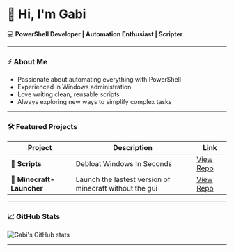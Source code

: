 # 👋 Hi, I'm Gabi

💻 **PowerShell Developer | Automation Enthusiast | Scripter**

---

### ⚡ About Me
- Passionate about automating everything with PowerShell
- Experienced in Windows administration
- Love writing clean, reusable scripts
- Always exploring new ways to simplify complex tasks

---

### 🛠️ Featured Projects
| Project | Description | Link |
|----------|--------------|------|
| 🔹 **Scripts** | Debloat Windows In Seconds | [View Repo](https://github.com/GabiNun/Scripts) |
| 🔹 **Minecraft-Launcher** | Launch the lastest version of minecraft without the gui | [View Repo](https://github.com/GabiNun/Minecraft-Launcher) |

---

### 📈 GitHub Stats
![Gabi's GitHub stats](https://github-readme-stats.vercel.app/api?username=gabinun&show_icons=true&theme=tokyonight)

---
